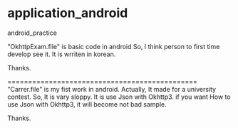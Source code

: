 # application_android
android_practice

"OkhttpExam.file" is basic code in android
So, I think person to first time develop see it.
It is wrriten in korean.

Thanks.

==============================================
"Carrer.file" is my fist work in android.
Actually, It made for a university contest.
So, It is vary sloppy.
It is use Json with Okhttp3.
if you want How to use Json with Okhttp3, it will become not bad sample.

Thanks.
